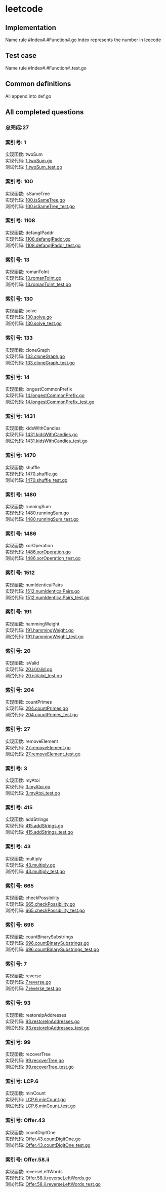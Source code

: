 # leetcode

## Implementation ##
Name rule #Index#.#Function#.go
Index represents the number in leecode

## Test case ##
Name rule #Index#.#Function#_test.go

## Common definitions ##
All append into def.go

## All completed questions ##

<!--STA-->
### 总完成:27 ###  
### 索引号: 1 ###  
实现函数: twoSum  
实现代码: [1.twoSum.go](https://github.com/godcong/leetcode/blob/master/1.twoSum.go)  
测试代码: [1.twoSum_test.go](https://github.com/godcong/leetcode/blob/master/1.twoSum_test.go)  

### 索引号: 100 ###  
实现函数: isSameTree  
实现代码: [100.isSameTree.go](https://github.com/godcong/leetcode/blob/master/100.isSameTree.go)  
测试代码: [100.isSameTree_test.go](https://github.com/godcong/leetcode/blob/master/100.isSameTree_test.go)  

### 索引号: 1108 ###  
实现函数: defangIPaddr  
实现代码: [1108.defangIPaddr.go](https://github.com/godcong/leetcode/blob/master/1108.defangIPaddr.go)  
测试代码: [1108.defangIPaddr_test.go](https://github.com/godcong/leetcode/blob/master/1108.defangIPaddr_test.go)  

### 索引号: 13 ###  
实现函数: romanToInt  
实现代码: [13.romanToInt.go](https://github.com/godcong/leetcode/blob/master/13.romanToInt.go)  
测试代码: [13.romanToInt_test.go](https://github.com/godcong/leetcode/blob/master/13.romanToInt_test.go)  

### 索引号: 130 ###  
实现函数: solve  
实现代码: [130.solve.go](https://github.com/godcong/leetcode/blob/master/130.solve.go)  
测试代码: [130.solve_test.go](https://github.com/godcong/leetcode/blob/master/130.solve_test.go)  

### 索引号: 133 ###  
实现函数: cloneGraph  
实现代码: [133.cloneGraph.go](https://github.com/godcong/leetcode/blob/master/133.cloneGraph.go)  
测试代码: [133.cloneGraph_test.go](https://github.com/godcong/leetcode/blob/master/133.cloneGraph_test.go)  

### 索引号: 14 ###  
实现函数: longestCommonPrefix  
实现代码: [14.longestCommonPrefix.go](https://github.com/godcong/leetcode/blob/master/14.longestCommonPrefix.go)  
测试代码: [14.longestCommonPrefix_test.go](https://github.com/godcong/leetcode/blob/master/14.longestCommonPrefix_test.go)  

### 索引号: 1431 ###  
实现函数: kidsWithCandies  
实现代码: [1431.kidsWithCandies.go](https://github.com/godcong/leetcode/blob/master/1431.kidsWithCandies.go)  
测试代码: [1431.kidsWithCandies_test.go](https://github.com/godcong/leetcode/blob/master/1431.kidsWithCandies_test.go)  

### 索引号: 1470 ###  
实现函数: shuffle  
实现代码: [1470.shuffle.go](https://github.com/godcong/leetcode/blob/master/1470.shuffle.go)  
测试代码: [1470.shuffle_test.go](https://github.com/godcong/leetcode/blob/master/1470.shuffle_test.go)  

### 索引号: 1480 ###  
实现函数: runningSum  
实现代码: [1480.runningSum.go](https://github.com/godcong/leetcode/blob/master/1480.runningSum.go)  
测试代码: [1480.runningSum_test.go](https://github.com/godcong/leetcode/blob/master/1480.runningSum_test.go)  

### 索引号: 1486 ###  
实现函数: xorOperation  
实现代码: [1486.xorOperation.go](https://github.com/godcong/leetcode/blob/master/1486.xorOperation.go)  
测试代码: [1486.xorOperation_test.go](https://github.com/godcong/leetcode/blob/master/1486.xorOperation_test.go)  

### 索引号: 1512 ###  
实现函数: numIdenticalPairs  
实现代码: [1512.numIdenticalPairs.go](https://github.com/godcong/leetcode/blob/master/1512.numIdenticalPairs.go)  
测试代码: [1512.numIdenticalPairs_test.go](https://github.com/godcong/leetcode/blob/master/1512.numIdenticalPairs_test.go)  

### 索引号: 191 ###  
实现函数: hammingWeight  
实现代码: [191.hammingWeight.go](https://github.com/godcong/leetcode/blob/master/191.hammingWeight.go)  
测试代码: [191.hammingWeight_test.go](https://github.com/godcong/leetcode/blob/master/191.hammingWeight_test.go)  

### 索引号: 20 ###  
实现函数: isValid  
实现代码: [20.isValid.go](https://github.com/godcong/leetcode/blob/master/20.isValid.go)  
测试代码: [20.isValid_test.go](https://github.com/godcong/leetcode/blob/master/20.isValid_test.go)  

### 索引号: 204 ###  
实现函数: countPrimes  
实现代码: [204.countPrimes.go](https://github.com/godcong/leetcode/blob/master/204.countPrimes.go)  
测试代码: [204.countPrimes_test.go](https://github.com/godcong/leetcode/blob/master/204.countPrimes_test.go)  

### 索引号: 27 ###  
实现函数: removeElement  
实现代码: [27.removeElement.go](https://github.com/godcong/leetcode/blob/master/27.removeElement.go)  
测试代码: [27.removeElement_test.go](https://github.com/godcong/leetcode/blob/master/27.removeElement_test.go)  

### 索引号: 3 ###  
实现函数: myAtoi  
实现代码: [3.myAtoi.go](https://github.com/godcong/leetcode/blob/master/3.myAtoi.go)  
测试代码: [3.myAtoi_test.go](https://github.com/godcong/leetcode/blob/master/3.myAtoi_test.go)  

### 索引号: 415 ###  
实现函数: addStrings  
实现代码: [415.addStrings.go](https://github.com/godcong/leetcode/blob/master/415.addStrings.go)  
测试代码: [415.addStrings_test.go](https://github.com/godcong/leetcode/blob/master/415.addStrings_test.go)  

### 索引号: 43 ###  
实现函数: multiply  
实现代码: [43.multiply.go](https://github.com/godcong/leetcode/blob/master/43.multiply.go)  
测试代码: [43.multiply_test.go](https://github.com/godcong/leetcode/blob/master/43.multiply_test.go)  

### 索引号: 665 ###  
实现函数: checkPossibility  
实现代码: [665.checkPossibility.go](https://github.com/godcong/leetcode/blob/master/665.checkPossibility.go)  
测试代码: [665.checkPossibility_test.go](https://github.com/godcong/leetcode/blob/master/665.checkPossibility_test.go)  

### 索引号: 696 ###  
实现函数: countBinarySubstrings  
实现代码: [696.countBinarySubstrings.go](https://github.com/godcong/leetcode/blob/master/696.countBinarySubstrings.go)  
测试代码: [696.countBinarySubstrings_test.go](https://github.com/godcong/leetcode/blob/master/696.countBinarySubstrings_test.go)  

### 索引号: 7 ###  
实现函数: reverse  
实现代码: [7.reverse.go](https://github.com/godcong/leetcode/blob/master/7.reverse.go)  
测试代码: [7.reverse_test.go](https://github.com/godcong/leetcode/blob/master/7.reverse_test.go)  

### 索引号: 93 ###  
实现函数: restoreIpAddresses  
实现代码: [93.restoreIpAddresses.go](https://github.com/godcong/leetcode/blob/master/93.restoreIpAddresses.go)  
测试代码: [93.restoreIpAddresses_test.go](https://github.com/godcong/leetcode/blob/master/93.restoreIpAddresses_test.go)  

### 索引号: 99 ###  
实现函数: recoverTree  
实现代码: [99.recoverTree.go](https://github.com/godcong/leetcode/blob/master/99.recoverTree.go)  
测试代码: [99.recoverTree_test.go](https://github.com/godcong/leetcode/blob/master/99.recoverTree_test.go)  

### 索引号: LCP.6 ###  
实现函数: minCount  
实现代码: [LCP.6.minCount.go](https://github.com/godcong/leetcode/blob/master/LCP.6.minCount.go)  
测试代码: [LCP.6.minCount_test.go](https://github.com/godcong/leetcode/blob/master/LCP.6.minCount_test.go)  

### 索引号: Offer.43 ###  
实现函数: countDigitOne  
实现代码: [Offer.43.countDigitOne.go](https://github.com/godcong/leetcode/blob/master/Offer.43.countDigitOne.go)  
测试代码: [Offer.43.countDigitOne_test.go](https://github.com/godcong/leetcode/blob/master/Offer.43.countDigitOne_test.go)  

### 索引号: Offer.58.ii ###  
实现函数: reverseLeftWords  
实现代码: [Offer.58.ii.reverseLeftWords.go](https://github.com/godcong/leetcode/blob/master/Offer.58.ii.reverseLeftWords.go)  
测试代码: [Offer.58.ii.reverseLeftWords_test.go](https://github.com/godcong/leetcode/blob/master/Offer.58.ii.reverseLeftWords_test.go)  

<!--END-->

